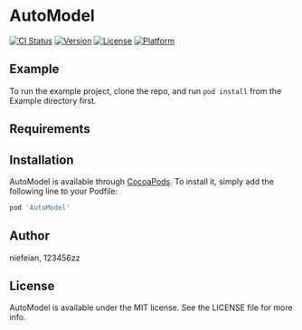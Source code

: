 # AutoModel

[![CI Status](https://img.shields.io/travis/niefeian/AutoModel.svg?style=flat)](https://travis-ci.org/niefeian/AutoModel)
[![Version](https://img.shields.io/cocoapods/v/AutoModel.svg?style=flat)](https://cocoapods.org/pods/AutoModel)
[![License](https://img.shields.io/cocoapods/l/AutoModel.svg?style=flat)](https://cocoapods.org/pods/AutoModel)
[![Platform](https://img.shields.io/cocoapods/p/AutoModel.svg?style=flat)](https://cocoapods.org/pods/AutoModel)

## Example

To run the example project, clone the repo, and run `pod install` from the Example directory first.

## Requirements

## Installation

AutoModel is available through [CocoaPods](https://cocoapods.org). To install
it, simply add the following line to your Podfile:

```ruby
pod 'AutoModel'
```

## Author

niefeian, 123456zz

## License

AutoModel is available under the MIT license. See the LICENSE file for more info.
